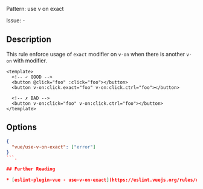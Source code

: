 Pattern: use v on exact

Issue: -

## Description

This rule enforce usage of `exact` modifier on `v-on` when there is another `v-on` with modifier.

<eslint-code-block :rules="{'vue/use-v-on-exact': ['error']}">

```vue
<template>
  <!-- ✓ GOOD -->
  <button @click="foo" :click="foo"></button>
  <button v-on:click.exact="foo" v-on:click.ctrl="foo"></button>

  <!-- ✗ BAD -->
  <button v-on:click="foo" v-on:click.ctrl="foo"></button>
</template>
```

</eslint-code-block>

## Options

```json
{
  "vue/use-v-on-exact": ["error"]
}
```.

## Further Reading

* [eslint-plugin-vue - use-v-on-exact](https://eslint.vuejs.org/rules/use-v-on-exact.html)
